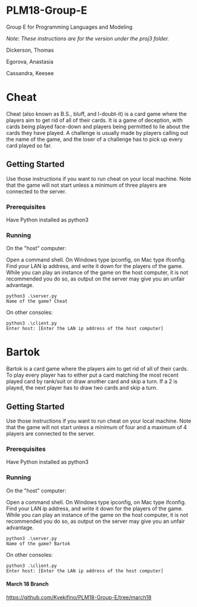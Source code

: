 # PLM18-Group-E
Group E for Programming Languages and Modeling

*Note: These instructions are for the version under the proj3 folder.*

Dickerson, Thomas

Egorova, Anastasia

Cassandra, Keesee

# Cheat

Cheat (also known as B.S., bluff, and I-doubt-it) is a card game where the players aim to get rid of all of their cards. It is a game of deception, with cards being played face-down and players being permitted to lie about the cards they have played. A challenge is usually made by players calling out the name of the game, and the loser of a challenge has to pick up every card played so far.

## Getting Started

Use those instructions if you want to run cheat on your local machine. Note that the game will not start unless a minimum of three players are connected to the server.

### Prerequisites

Have Python installed as python3

### Running

On the "host" computer:

Open a command shell. On Windows type ipconfig, on Mac type ifconfig. Find your LAN ip address, and write it down for the players of the game. While you can play an instance of the game on the host computer, it is not recommended you do so, as output on the server may give you an unfair advantage.
```
python3 .\server.py
Name of the game? Cheat
```

On other consoles:

```
python3 .\client.py
Enter host: [Enter the LAN ip address of the host computer]
```
# Bartok

Bartok is a card game where the players aim to get rid of all of their cards. To play every player has to either put a card matching the most recent played card by rank/suit or draw another card and skip a turn. If a 2 is played, the next player has to draw two cards and skip a turn. 

## Getting Started

Use those instructions if you want to run cheat on your local machine. Note that the game will not start unless a minimum of four and a maximum of 4 players are connected to the server.

### Prerequisites

Have Python installed as python3

### Running

On the "host" computer:

Open a command shell. On Windows type ipconfig, on Mac type ifconfig. Find your LAN ip address, and write it down for the players of the game. While you can play an instance of the game on the host computer, it is not recommended you do so, as output on the server may give you an unfair advantage.
```
python3 .\server.py
Name of the game? Bartok
```

On other consoles:

```
python3 .\client.py
Enter host: [Enter the LAN ip address of the host computer]
```


#### March 18 Branch
https://github.com/Kyekifino/PLM18-Group-E/tree/march18
